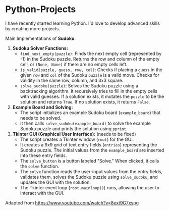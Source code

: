 # Python-Projects
I have recently started learning Python. I'd love to develop advanced skills by creating more projects.

Main Implementations of **Sudoku**:
1. **Sudoku Solver Functions:**
    - `find_next_empty(puzzle)`: Finds the next empty cell (represented by -1) in the Sudoku puzzle. Returns the row and column of the empty cell, or `(None, None)` if there are no empty cells left.
    - `is_valid(puzzle, guess, row, col)`: Checks if placing a `guess` in the given `row` and `col` of the Sudoku `puzzle` is a valid move. Checks for validity in the same row, column, and 3x3 square.
    - `solve_sudoku(puzzle)`: Solves the Sudoku puzzle using a backtracking algorithm. It recursively tries to fill in the empty cells with valid guesses. If a solution exists, it mutates the `puzzle` to be the solution and returns `True`. If no solution exists, it returns `False`.
2. **Example Board and Solving:**
    - The script initializes an example Sudoku board (`example_board`) that needs to be solved.
    - It then calls `solve_sudoku(example_board)` to solve the example Sudoku puzzle and prints the solution using `pprint`.
3. **Tkinter GUI (Graphical User Interface):** (needs to be fixed)
    - The script creates a Tkinter window (`root`) for the GUI.
    - It creates a 9x9 grid of text entry fields (`entries`) representing the Sudoku puzzle. The initial values from the `example_board` are inserted into these entry fields.
    - The `solve_button` is a button labeled "Solve." When clicked, it calls the `solve` function.
    - The `solve` function reads the user-input values from the entry fields, validates them, solves the Sudoku puzzle using `solve_sudoku`, and updates the GUI with the solution.
    - The Tkinter event loop (`root.mainloop()`) runs, allowing the user to interact with the GUI.
  
Adapted from https://www.youtube.com/watch?v=8ext9G7xspg
